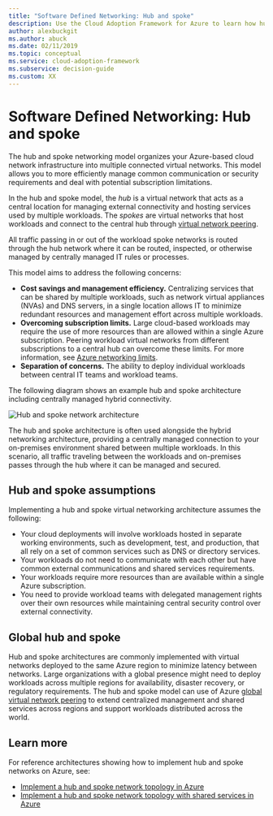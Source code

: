 ```yaml
---
title: "Software Defined Networking: Hub and spoke"
description: Use the Cloud Adoption Framework for Azure to learn how hub and spoke networking organizes your network infrastructure into multiple connected virtual networks.
author: alexbuckgit
ms.author: abuck
ms.date: 02/11/2019
ms.topic: conceptual
ms.service: cloud-adoption-framework
ms.subservice: decision-guide
ms.custom: XX
---
```


# Software Defined Networking: Hub and spoke

The hub and spoke networking model organizes your Azure-based cloud network infrastructure into multiple connected virtual networks. This model allows you to more efficiently manage common communication or security requirements and deal with potential subscription limitations.

In the hub and spoke model, the *hub* is a virtual network that acts as a central location for managing external connectivity and hosting services used by multiple workloads. The *spokes* are virtual networks that host workloads and connect to the central hub through [virtual network peering](/azure/virtual-network/virtual-network-peering-overview).

All traffic passing in or out of the workload spoke networks is routed through the hub network where it can be routed, inspected, or otherwise managed by centrally managed IT rules or processes.

This model aims to address the following concerns:

- **Cost savings and management efficiency.** Centralizing services that can be shared by multiple workloads, such as network virtual appliances (NVAs) and DNS servers, in a single location allows IT to minimize redundant resources and management effort across multiple workloads.
- **Overcoming subscription limits.** Large cloud-based workloads may require the use of more resources than are allowed within a single Azure subscription. Peering workload virtual networks from different subscriptions to a central hub can overcome these limits. For more information, see [Azure networking limits](/azure/azure-resource-manager/management/azure-subscription-service-limits#networking-limits).
- **Separation of concerns.** The ability to deploy individual workloads between central IT teams and workload teams.

The following diagram shows an example hub and spoke architecture including centrally managed hybrid connectivity.

![Hub and spoke network architecture](/azure/architecture/reference-architectures/hybrid-networking/images/hub-spoke.png)

The hub and spoke architecture is often used alongside the hybrid networking architecture, providing a centrally managed connection to your on-premises environment shared between multiple workloads. In this scenario, all traffic traveling between the workloads and on-premises passes through the hub where it can be managed and secured.

## Hub and spoke assumptions

Implementing a hub and spoke virtual networking architecture assumes the following:

- Your cloud deployments will involve workloads hosted in separate working environments, such as development, test, and production, that all rely on a set of common services such as DNS or directory services.
- Your workloads do not need to communicate with each other but have common external communications and shared services requirements.
- Your workloads require more resources than are available within a single Azure subscription.
- You need to provide workload teams with delegated management rights over their own resources while maintaining central security control over external connectivity.

## Global hub and spoke

Hub and spoke architectures are commonly implemented with virtual networks deployed to the same Azure region to minimize latency between networks. Large organizations with a global presence might need to deploy workloads across multiple regions for availability, disaster recovery, or regulatory requirements. The hub and spoke model can use of Azure [global virtual network peering](/azure/virtual-network/virtual-network-peering-overview) to extend centralized management and shared services across regions and support workloads distributed across the world.

## Learn more

For reference architectures showing how to implement hub and spoke networks on Azure, see:

- [Implement a hub and spoke network topology in Azure](/azure/architecture/reference-architectures/hybrid-networking/hub-spoke)
- [Implement a hub and spoke network topology with shared services in Azure](/azure/architecture/reference-architectures/hybrid-networking/#hub-spoke-network-topology)

